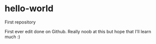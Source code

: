 # hello-world
First repository


First ever edit done on Github. Really noob at this but hope that I'll learn much :)
